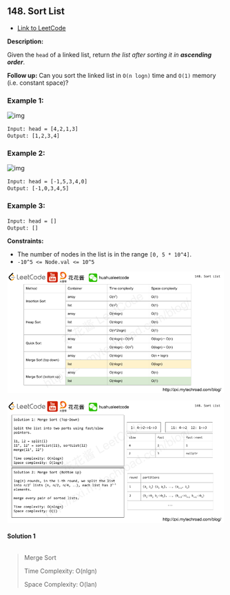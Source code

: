 ## 148. Sort List

- [Link to LeetCode](https://leetcode.com/problems/sort-list/)

**Description:**



Given the `head` of a linked list, return *the list after sorting it in **ascending order***.

**Follow up:** Can you sort the linked list in `O(n logn)` time and `O(1)` memory (i.e. constant space)?





<!-- tabs:start -->

### **Example 1:**

![img](https://assets.leetcode.com/uploads/2020/09/14/sort_list_1.jpg)

```
Input: head = [4,2,1,3]
Output: [1,2,3,4]
```

### **Example 2:**

![img](https://assets.leetcode.com/uploads/2020/09/14/sort_list_2.jpg)

```
Input: head = [-1,5,3,4,0]
Output: [-1,0,3,4,5]
```

### **Example 3:**

```
Input: head = []
Output: []
```

<!-- tabs:end -->



**Constraints:**

- The number of nodes in the list is in the range `[0, 5 * 10^4]`.
- `-10^5 <= Node.val <= 10^5`



<!-- tabs:start -->



![sort-comparison](img/sort-comparison.png)



![sort-comparison](img/merge-sort.png)



#### **Solution 1**



```java

```



> Merge Sort
>
> Time Complexity: O(nlgn)
>
> Space Complexity: O(lan)





<!-- tabs:end -->









